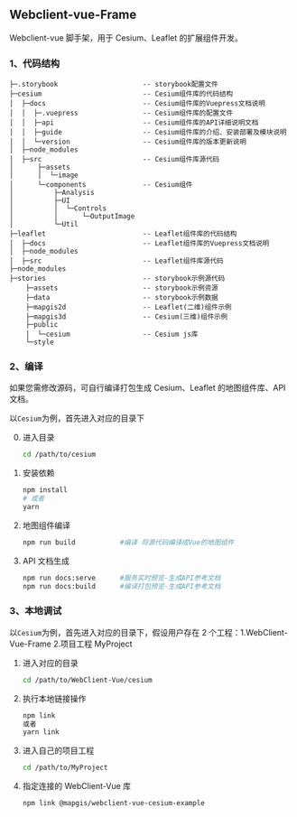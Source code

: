 ## Webclient-vue-Frame

Webclient-vue 脚手架，用于 Cesium、Leaflet 的扩展组件开发。

### 1、代码结构

```text
├─.storybook                     -- storybook配置文件
├─cesium                         -- Cesium组件库的代码结构
│  ├─docs                        -- Cesium组件库的Vuepress文档说明
│  │  ├─.vuepress                -- Cesium组件库的配置文件
│  │  ├─api                      -- Cesium组件库的API详细说明文档
│  │  ├─guide                    -- Cesium组件库的介绍、安装部署及模块说明
│  │  └─version                  -- Cesium组件库的版本更新说明
│  ├─node_modules
│  ├─src                         -- Cesium组件库源代码
│      ├─assets
│      │  └─image
│      └─components              -- Cesium组件
│          ├─Analysis
│          ├─UI
│          │  └─Controls
│          │      └─OutputImage
│          └─Util                         
├─leaflet                        -- Leaflet组件库的代码结构
│  ├─docs                        -- Leaflet组件库的Vuepress文档说明
│  ├─node_modules
│  ├─src                         -- Leaflet组件库源代码
├─node_modules
├─stories                        -- storybook示例源代码
    ├─assets                     -- storybook示例资源
    ├─data                       -- storybook示例数据
    ├─mapgis2d                   -- Leaflet(二维)组件示例
    ├─mapgis3d                   -- Cesium(三维)组件示例
    ├─public                     
    │  └─cesium                  -- Cesium js库
    └─style
```

### 2、编译

如果您需修改源码，可自行编译打包生成 Cesium、Leaflet 的地图组件库、API 文档。

以`Cesium`为例，首先进入对应的目录下

0. 进入目录

   ```sh
   cd /path/to/cesium
   ```

1. 安装依赖

   ```sh
   npm install
   # 或者
   yarn
   ```

2. 地图组件编译

   ```sh
   npm run build           #编译 将源代码编译成Vue的地图组件
   ```

3. API 文档生成
   ```sh
   npm run docs:serve      #服务实时预览-生成API参考文档
   npm run docs:build      #编译打包预览-生成API参考文档
   ```

### 3、本地调试

以`Cesium`为例，首先进入对应的目录下，假设用户存在 2 个工程：1.WebClient-Vue-Frame 2.项目工程 MyProject

1. 进入对应的目录
   ```sh
   cd /path/to/WebClient-Vue/cesium
   ```
2. 执行本地链接操作

   ```sh
   npm link
   或者
   yarn link
   ```

3. 进入自己的项目工程
   ```sh
   cd /path/to/MyProject
   ```
4. 指定连接的 WebClient-Vue 库
   ```sh
   npm link @mapgis/webclient-vue-cesium-example
   ```
